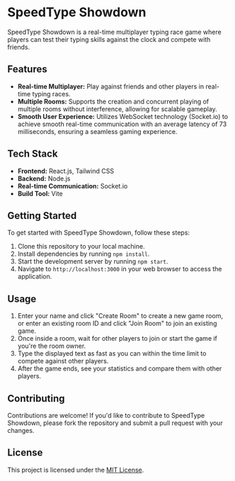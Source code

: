 # SpeedType Showdown

SpeedType Showdown is a real-time multiplayer typing race game where players can test their typing skills against the clock and compete with friends.

## Features

- **Real-time Multiplayer:** Play against friends and other players in real-time typing races.
- **Multiple Rooms:** Supports the creation and concurrent playing of multiple rooms without interference, allowing for scalable gameplay.
- **Smooth User Experience:** Utilizes WebSocket technology (Socket.io) to achieve smooth real-time communication with an average latency of 73 milliseconds, ensuring a seamless gaming experience.

## Tech Stack

- **Frontend:** React.js, Tailwind CSS
- **Backend:** Node.js
- **Real-time Communication:** Socket.io
- **Build Tool:** Vite

## Getting Started

To get started with SpeedType Showdown, follow these steps:

1. Clone this repository to your local machine.
2. Install dependencies by running `npm install`.
3. Start the development server by running `npm start`.
4. Navigate to `http://localhost:3000` in your web browser to access the application.

## Usage

1. Enter your name and click "Create Room" to create a new game room, or enter an existing room ID and click "Join Room" to join an existing game.
2. Once inside a room, wait for other players to join or start the game if you're the room owner.
3. Type the displayed text as fast as you can within the time limit to compete against other players.
4. After the game ends, see your statistics and compare them with other players.

## Contributing

Contributions are welcome! If you'd like to contribute to SpeedType Showdown, please fork the repository and submit a pull request with your changes.

## License

This project is licensed under the [MIT License](LICENSE).
